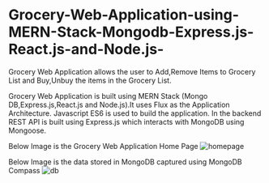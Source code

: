 # Grocery-Web-Application-using-MERN-Stack-Mongodb-Express.js-React.js-and-Node.js-

Grocery Web Application allows the user to Add,Remove Items to Grocery List and Buy,Unbuy the items in the Grocery List.

Grocery Web Application is built using MERN Stack (Mongo DB,Express.js,React.js and Node.js).It uses Flux as the Application Architecture. 
Javascript ES6 is used to build the application. In the backend REST API is built using Express.js which interacts with MongoDB using Mongoose.


Below Image is the Grocery Web Application Home Page
![homepage](https://cloud.githubusercontent.com/assets/18333443/22323860/8e4e7340-e3cb-11e6-8a42-7ad3dac5e2aa.PNG)

Below Image is the data stored in MongoDB captured using MongoDB Compass
![db](https://cloud.githubusercontent.com/assets/18333443/22323429/da4cdd66-e3c8-11e6-8405-4ab9329c64f8.PNG)
